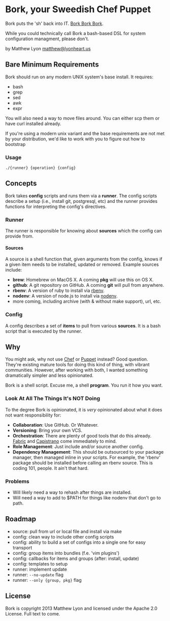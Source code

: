 # Bork, your Sweedish Chef Puppet

Bork puts the 'sh' back into IT. [Bork Bork
Bork](https://www.youtube.com/results?search_query=swedish+chef).

While you could technically call Bork a bash-based DSL for system configuration
managment, please don't.

by Matthew Lyon <matthew@lyonheart.us>

## Bare Minimum Requirements

Bork should run on any modern UNIX system's base install. It requires:

- bash
- grep
- sed
- awk
- expr

You will also need a way to move files around. You can either scp them or have
curl installed already.

If you're using a modern unix variant and the base requirements are not met by
your distribution, we'd like to work with you to figure out how to bootstrap

### Usage

    ./{runner} {operation} {config}

## Concepts

Bork takes **config** scripts and runs them via a **runner**. The config scripts
describe a setup (i.e., install git, postgresql, etc) and the runner provides
functions for interpreting the config's directives.

### Runner

The runner is responsible for knowing about **sources** which the config can
provide from.

#### Sources

A source is a shell function that, given arguments from the config, knows if
a given item needs to be installed, updated or removed. Example sources include:

- **brew**: Homebrew on MacOS X. A coming **pkg** will use this on OS X.
- **github**: A git repository on GitHub. A coming **git** will pull from
  anywhere.
- **rbenv**: A version of ruby to install via [rbenv][].
- **nodenv**: A version of node.js to install via [nodenv][].
- more coming, including archive (with & without make support), url, etc.

### Config

A config describes a set of **items** to pull from various **sources**. It is
a bash script that is executed by the runner.

## Why

You might ask, why not use [Chef][] or [Puppet][] instead? Good question.
They're existing mature tools for doing this kind of thing, with vibrant
communities. However, after working with both, I wanted something dramatically
simpler and less opinionated.

Bork is a shell script. Excuse me, a shell **program**. You run it how you want.

### Look At All The Things It's NOT Doing

To the degree Bork is opinionated, it is *very* opinionated about what it does
not want responsibility for:

- **Collaboration**: Use GitHub. Or Whatever.
- **Versioning**: Bring your own VCS.
- **Orchestration**: There are plenty of good tools that do this already.
  [Fabric][] and [Capistrano][] come immediately to mind.
- **Role Management**: Just include and/or source another config.
- **Dependency Management**: This should be outsourced to your package manager,
  then managed inline in your scripts. For example, the 'rbenv' package should
  be installed before calling an rbenv source. This is coding 101, people. It
  ain't that hard.

### Problems

- Will likely need a way to rehash after things are installed.
- Will need a way to add to $PATH for things like nodenv that don't go to path.

## Roadmap

- source: pull from url or local file and install via make
- config: clean way to include other config scripts
- config: ability to build a set of configs into a single one for easy transport
- config: group items into bundles (f.e. 'vim plugins')
- config: callbacks for items and groups (after: install, update)
- config: templates to setup
- runner: implement update
- runner: `--no-update` flag
- runner: `--only {group, pkg}` flag

## License

Bork is copyright 2013 Matthew Lyon and licensed under the Apache 2.0 License.
Full text to come.

[rbenv]: https://github.com/sstephenson/rbenv
[nodenv]: https://github.com/OiNutter/nodenv
[Chef]: http://www.opscode.com/chef/
[Puppet]: http://puppetlabs.com/
[Fabric]: http://docs.fabfile.org/
[Capistrano]: http://capistranorb.com/
